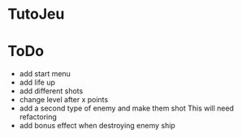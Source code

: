 # TutoJeu

# ToDo
- add start menu
- add life up
- add different shots
- change level after x points
- add a second type of enemy and make them shot
This will need refactoring
- add bonus effect when destroying enemy ship
